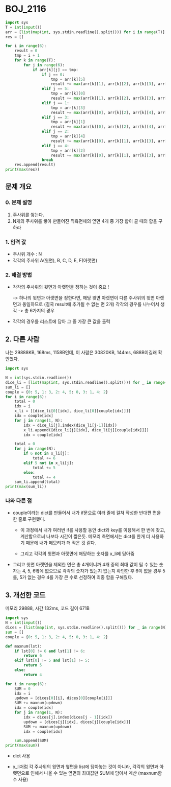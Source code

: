 # BOJ_2116

```python
import sys
T = int(input())
arr = [list(map(int, sys.stdin.readline().split())) for i in range(T)]
res = []

for i in range(6):
    result = 0
    tmp = i + 1			
    for k in range(T):	
        for j in range(6):
            if arr[k][j] == tmp:	
                if j == 0:
                    tmp = arr[k][5]	
                    result += max(arr[k][1], arr[k][2], arr[k][3], arr[k][4])
                elif j == 5:
                    tmp = arr[k][0]
                    result += max(arr[k][1], arr[k][2], arr[k][3], arr[k][4])
                elif j == 1:
                    tmp = arr[k][3]
                    result += max(arr[k][0], arr[k][2], arr[k][4], arr[k][5])
                elif j == 3:
                    tmp = arr[k][1]
                    result += max(arr[k][0], arr[k][2], arr[k][4], arr[k][5])
                elif j == 2:
                    tmp = arr[k][4]
                    result += max(arr[k][0], arr[k][1], arr[k][3], arr[k][5])
                elif j == 4:
                    tmp = arr[k][2]
                    result += max(arr[k][0], arr[k][1], arr[k][3], arr[k][5])
                break
    res.append(result)
print(max(res))
```

## 문제 개요

### 0. 문제 설명

1. 주사위를 쌓는다.
2. N개의 주사위를 쌓아 만들어진 직육면체의 옆면 4개 중 가장 합이 클 때의 합을 구하라

### 1. 입력 값

- 주사위 개수 : N
- 각각의 주사위 A(윗면), B, C, D, E, F(아랫면) 

### 2. 해결 방법

- 각각의 주사위의 윗면과 아랫면을 정하는 것이 중요 !

  -> 하나의 윗면과 아랫면을 정한다면, 해당 윗면 아랫면이 다른 주사위의 윗면 아랫면과 동일하므로 (결국 result에 추가될 수 없는 면 2개) 각각의 경우를 나누어서 생각 -> 총 6가지의 경우

- 각각의 경우를 리스트에 담아 그 중 가장 큰 값을 출력

## 2. 다른 사람

나는 29888KB, 168ms, 1158B인데, 이 사람은 30820KB, 144ms, 688B이길래 확인했다.

```python
import sys

N = int(sys.stdin.readline())
dice_li = [list(map(int, sys.stdin.readline().split())) for _ in range(N)]
sum_li = []
couple = {0: 5, 1: 3, 2: 4, 5: 0, 3: 1, 4: 2}
for i in range(6):
    total = 0
    idx = i
    x_li = [[dice_li[0][idx], dice_li[0][couple[idx]]]]
    idx = couple[idx]
    for j in range(1, N):
        idx = dice_li[j].index(dice_li[j-1][idx])
        x_li.append([dice_li[j][idx], dice_li[j][couple[idx]]])
        idx = couple[idx]

    total = 0
    for j in range(N):
        if 6 not in x_li[j]:
            total += 6
        elif 5 not in x_li[j]:
            total += 5
        else:
            total += 4
    sum_li.append(total)
print(max(sum_li))
```

### 나와 다른 점

- couple이라는 dict를 만들어서 내가 if문으로 여러 줄에 걸쳐 작성한 반대편 면을 한 줄로 구현했다.

  - 이 과정에서 내가 여러번 if를 사용할 동안 dict와 key를 이용해서 한 번에 찾고, 계산함으로써 나보다 시간이 짧은듯. 메모리 측면에서는 dict를 한개 더 사용하기 때문에 내가 메모리가 더 작은 것 같다. 

  - 그리고 각각의 윗면과 아랫면에 해당하는 숫자를 x_li에 담아줌

- 그리고 윗면 아랫면을 제외한 면은 총 4개이니까 4개 중의 최대 값이 될 수 있는 숫자는 4, 5, 6밖에 없으므로 각각의 숫자가 있는지 없는지 확인한 후 6이 없을 경우 5를, 5가 없는 경우 4를 가장 큰 수로 선정하여 최종 합을 구해줬다.



## 3. 개선한 코드

메모리 29888, 시간 132ms, 코드 길이 671B

```python
import sys
N = int(input())
dices = [list(map(int, sys.stdin.readline().split())) for _ in range(N)]
sum = []
couple = {0: 5, 1: 3, 2: 4, 5: 0, 3: 1, 4: 2}

def maxnum(lst):
    if lst[0] != 6 and lst[1] != 6:
        return 6
    elif lst[0] != 5 and lst[1] != 5:
        return 5
    else:
        return 4

for i in range(6):
    SUM = 0
    idx = i
    updown = [dices[0][i], dices[0][couple[i]]]
    SUM += maxnum(updown)
    idx = couple[idx]
    for j in range(1, N):
        idx = dices[j].index(dices[j - 1][idx])
        updown = [dices[j][idx], dices[j][couple[idx]]]
        SUM += maxnum(updown)
        idx = couple[idx]

    sum.append(SUM)
print(max(sum))
```

- dict 사용

- x_li처럼 각 주사위의 윗면과 옆면을 list에 담아놓는 것이 아니라, 각각의 윗면과 아랫면으로 인해서 나올 수 있는 옆면의 최대값만 SUM에 담아서 계산 (maxnum함수 사용)

  